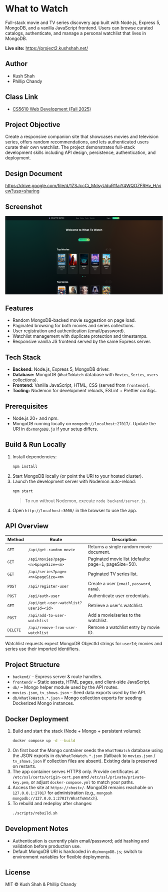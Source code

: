 # What to Watch

Full-stack movie and TV series discovery app built with Node.js, Express 5, MongoDB, and a vanilla JavaScript frontend. Users can browse curated catalogs, authenticate, and manage a personal watchlist that lives in MongoDB.

**Live site:** https://project2.kushshah.net/

## Author

- Kush Shah
- Phillip Chandy

## Class Link

- [CS5610 Web Development (Fall 2025)](https://johnguerra.co/classes/webDevelopment_online_fall_2025/)

## Project Objective

Create a responsive companion site that showcases movies and television series, offers random recommendations, and lets authenticated users curate their own watchlist. The project demonstrates full-stack development skills including API design, persistence, authentication, and deployment.

## Design Document

https://drive.google.com/file/d/1ZSJccCi_MdsyUduR1faiY4WQOZFRHv_H/view?usp=sharing

## Screenshot

![What to Watch home page](submission-content/wtw-home.png)

## Features

- Random MongoDB-backed movie suggestion on page load.
- Paginated browsing for both movies and series collections.
- User registration and authentication (email/password).
- Watchlist management with duplicate protection and timestamps.
- Responsive vanilla JS frontend served by the same Express server.

## Tech Stack

- **Backend:** Node.js, Express 5, MongoDB driver.
- **Database:** MongoDB (`WhatToWatch` database with `Movies`, `Series`, `users` collections).
- **Frontend:** Vanilla JavaScript, HTML, CSS (served from `frontend/`).
- **Tooling:** Nodemon for development reloads, ESLint + Prettier configs.

## Prerequisites

- Node.js 20+ and npm.
- MongoDB running locally on `mongodb://localhost:27017/`. Update the URI in `db/mongoDB.js` if your setup differs.

## Build & Run Locally

1. Install dependencies:
   ```bash
   npm install
   ```
2. Start MongoDB locally (or point the URI to your hosted cluster).
3. Launch the development server with Nodemon auto-reload:
   ```bash
   npm start
   ```
   > To run without Nodemon, execute `node backend/server.js`.
4. Open `http://localhost:3000/` in the browser to use the app.

## API Overview

| Method   | Route                                 | Description                                           |
| -------- | ------------------------------------- | ----------------------------------------------------- |
| `GET`    | `/api/get-random-movie`               | Returns a single random movie document.               |
| `GET`    | `/api/movies?page=<n>&pageSize=<m>`   | Paginated movie list (defaults: page=1, pageSize=50). |
| `GET`    | `/api/series?page=<n>&pageSize=<m>`   | Paginated TV series list.                             |
| `POST`   | `/api/register-user`                  | Create a user (`email`, `password`, `name`).          |
| `POST`   | `/api/auth-user`                      | Authenticate user credentials.                        |
| `GET`    | `/api/get-user-watchlist?userId=<id>` | Retrieve a user's watchlist.                          |
| `POST`   | `/api/add-to-user-watchlist`          | Add a movie/series to the watchlist.                  |
| `DELETE` | `/api/remove-from-user-watchlist`     | Remove a watchlist entry by movie ID.                 |

Watchlist requests expect MongoDB ObjectId strings for `userId`; movies and series use their imported identifiers.

## Project Structure

- `backend/` – Express server & route handlers.
- `frontend/` – Static assets, HTML pages, and client-side JavaScript.
- `db/` – Mongo helper module used by the API routes.
- `movies.json`, `tv_shows.json` – Seed data exports used by the API.
- `db/WhatToWatch.*.json` – Mongo collection exports for seeding Dockerized Mongo instances.

## Docker Deployment

1. Build and start the stack (Node + Mongo + persistent volume):
   ```bash
   docker compose up -d --build
   ```
2. On first boot the Mongo container seeds the `WhatToWatch` database using the JSON exports in `db/WhatToWatch.*.json` (fallback to `movies.json` / `tv_shows.json` if collection files are absent). Existing data is preserved on restarts.
3. The app container serves HTTPS only. Provide certificates at `/etc/ssl/certs/origin-cert.pem` and `/etc/ssl/private/private-key.pem`, or adjust `docker-compose.yml` to match your paths.
4. Access the site at `https://<host>/`. MongoDB remains reachable on `127.0.0.1:27017` for administration (e.g., `mongosh mongodb://127.0.0.1:27017/WhatToWatch`).
5. To rebuild and redeploy after changes:
   ```bash
   ./scripts/rebuild.sh
   ```

## Development Notes

- Authentication is currently plain email/password; add hashing and validation before production use.
- Default MongoDB URI is hardcoded in `db/mongoDB.js`; switch to environment variables for flexible deployments.

## License

MIT © Kush Shah & Phillip Chandy
